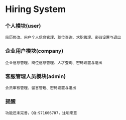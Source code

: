# Hiring System

### 个人模块(user)
```
简历修改、用户个人信息管理、职位查询、求职管理、密码设置与退出
```

### 企业用户模块(company)
```
企业信息管理、岗位信息管理、人才查询、密码设置与退出
```

### 客服管理人员模块(admin)
```
会员审核管理、留言管理、密码设置与退出
```

### 提醒
```
功能还未完善，QQ:971606707，注明来意
```
